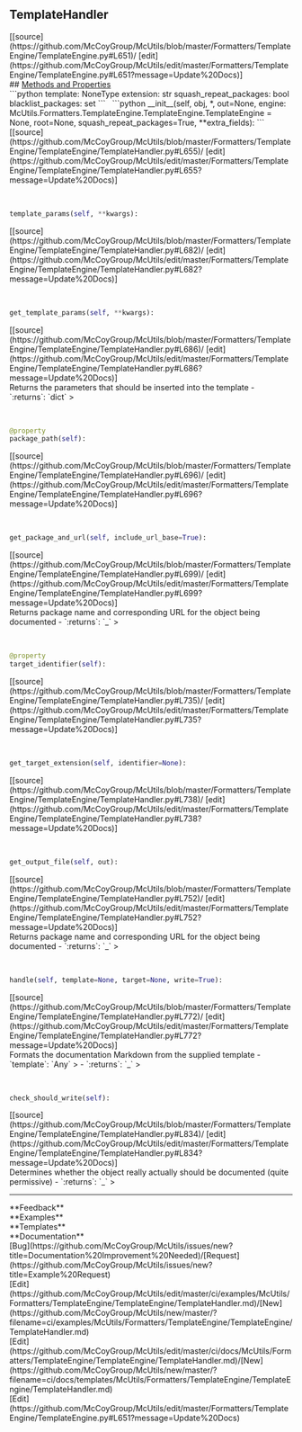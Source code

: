 ## <a id="McUtils.Formatters.TemplateEngine.TemplateEngine.TemplateHandler">TemplateHandler</a> 

<div class="docs-source-link" markdown="1">
[[source](https://github.com/McCoyGroup/McUtils/blob/master/Formatters/TemplateEngine/TemplateEngine.py#L651)/
[edit](https://github.com/McCoyGroup/McUtils/edit/master/Formatters/TemplateEngine/TemplateEngine.py#L651?message=Update%20Docs)]
</div>









<div class="collapsible-section">
 <div class="collapsible-section collapsible-section-header" markdown="1">
## <a class="collapse-link" data-toggle="collapse" href="#methods" markdown="1"> Methods and Properties</a> <a class="float-right" data-toggle="collapse" href="#methods"><i class="fa fa-chevron-down"></i></a>
 </div>
 <div class="collapsible-section collapsible-section-body collapse show" id="methods" markdown="1">
 ```python
template: NoneType
extension: str
squash_repeat_packages: bool
blacklist_packages: set
```
<a id="McUtils.Formatters.TemplateEngine.TemplateEngine.TemplateHandler.__init__" class="docs-object-method">&nbsp;</a> 
```python
__init__(self, obj, *, out=None, engine: McUtils.Formatters.TemplateEngine.TemplateEngine.TemplateEngine = None, root=None, squash_repeat_packages=True, **extra_fields): 
```
<div class="docs-source-link" markdown="1">
[[source](https://github.com/McCoyGroup/McUtils/blob/master/Formatters/TemplateEngine/TemplateEngine/TemplateHandler.py#L655)/
[edit](https://github.com/McCoyGroup/McUtils/edit/master/Formatters/TemplateEngine/TemplateEngine/TemplateHandler.py#L655?message=Update%20Docs)]
</div>


<a id="McUtils.Formatters.TemplateEngine.TemplateEngine.TemplateHandler.template_params" class="docs-object-method">&nbsp;</a> 
```python
template_params(self, **kwargs): 
```
<div class="docs-source-link" markdown="1">
[[source](https://github.com/McCoyGroup/McUtils/blob/master/Formatters/TemplateEngine/TemplateEngine/TemplateHandler.py#L682)/
[edit](https://github.com/McCoyGroup/McUtils/edit/master/Formatters/TemplateEngine/TemplateEngine/TemplateHandler.py#L682?message=Update%20Docs)]
</div>


<a id="McUtils.Formatters.TemplateEngine.TemplateEngine.TemplateHandler.get_template_params" class="docs-object-method">&nbsp;</a> 
```python
get_template_params(self, **kwargs): 
```
<div class="docs-source-link" markdown="1">
[[source](https://github.com/McCoyGroup/McUtils/blob/master/Formatters/TemplateEngine/TemplateEngine/TemplateHandler.py#L686)/
[edit](https://github.com/McCoyGroup/McUtils/edit/master/Formatters/TemplateEngine/TemplateEngine/TemplateHandler.py#L686?message=Update%20Docs)]
</div>
Returns the parameters that should be inserted into the template
  - `:returns`: `dict`
    >


<a id="McUtils.Formatters.TemplateEngine.TemplateEngine.TemplateHandler.package_path" class="docs-object-method">&nbsp;</a> 
```python
@property
package_path(self): 
```
<div class="docs-source-link" markdown="1">
[[source](https://github.com/McCoyGroup/McUtils/blob/master/Formatters/TemplateEngine/TemplateEngine/TemplateHandler.py#L696)/
[edit](https://github.com/McCoyGroup/McUtils/edit/master/Formatters/TemplateEngine/TemplateEngine/TemplateHandler.py#L696?message=Update%20Docs)]
</div>


<a id="McUtils.Formatters.TemplateEngine.TemplateEngine.TemplateHandler.get_package_and_url" class="docs-object-method">&nbsp;</a> 
```python
get_package_and_url(self, include_url_base=True): 
```
<div class="docs-source-link" markdown="1">
[[source](https://github.com/McCoyGroup/McUtils/blob/master/Formatters/TemplateEngine/TemplateEngine/TemplateHandler.py#L699)/
[edit](https://github.com/McCoyGroup/McUtils/edit/master/Formatters/TemplateEngine/TemplateEngine/TemplateHandler.py#L699?message=Update%20Docs)]
</div>
Returns package name and corresponding URL for the object
being documented
  - `:returns`: `_`
    >


<a id="McUtils.Formatters.TemplateEngine.TemplateEngine.TemplateHandler.target_identifier" class="docs-object-method">&nbsp;</a> 
```python
@property
target_identifier(self): 
```
<div class="docs-source-link" markdown="1">
[[source](https://github.com/McCoyGroup/McUtils/blob/master/Formatters/TemplateEngine/TemplateEngine/TemplateHandler.py#L735)/
[edit](https://github.com/McCoyGroup/McUtils/edit/master/Formatters/TemplateEngine/TemplateEngine/TemplateHandler.py#L735?message=Update%20Docs)]
</div>


<a id="McUtils.Formatters.TemplateEngine.TemplateEngine.TemplateHandler.get_target_extension" class="docs-object-method">&nbsp;</a> 
```python
get_target_extension(self, identifier=None): 
```
<div class="docs-source-link" markdown="1">
[[source](https://github.com/McCoyGroup/McUtils/blob/master/Formatters/TemplateEngine/TemplateEngine/TemplateHandler.py#L738)/
[edit](https://github.com/McCoyGroup/McUtils/edit/master/Formatters/TemplateEngine/TemplateEngine/TemplateHandler.py#L738?message=Update%20Docs)]
</div>


<a id="McUtils.Formatters.TemplateEngine.TemplateEngine.TemplateHandler.get_output_file" class="docs-object-method">&nbsp;</a> 
```python
get_output_file(self, out): 
```
<div class="docs-source-link" markdown="1">
[[source](https://github.com/McCoyGroup/McUtils/blob/master/Formatters/TemplateEngine/TemplateEngine/TemplateHandler.py#L752)/
[edit](https://github.com/McCoyGroup/McUtils/edit/master/Formatters/TemplateEngine/TemplateEngine/TemplateHandler.py#L752?message=Update%20Docs)]
</div>
Returns package name and corresponding URL for the object
being documented
  - `:returns`: `_`
    >


<a id="McUtils.Formatters.TemplateEngine.TemplateEngine.TemplateHandler.handle" class="docs-object-method">&nbsp;</a> 
```python
handle(self, template=None, target=None, write=True): 
```
<div class="docs-source-link" markdown="1">
[[source](https://github.com/McCoyGroup/McUtils/blob/master/Formatters/TemplateEngine/TemplateEngine/TemplateHandler.py#L772)/
[edit](https://github.com/McCoyGroup/McUtils/edit/master/Formatters/TemplateEngine/TemplateEngine/TemplateHandler.py#L772?message=Update%20Docs)]
</div>
Formats the documentation Markdown from the supplied template
  - `template`: `Any`
    > 
  - `:returns`: `_`
    >


<a id="McUtils.Formatters.TemplateEngine.TemplateEngine.TemplateHandler.check_should_write" class="docs-object-method">&nbsp;</a> 
```python
check_should_write(self): 
```
<div class="docs-source-link" markdown="1">
[[source](https://github.com/McCoyGroup/McUtils/blob/master/Formatters/TemplateEngine/TemplateEngine/TemplateHandler.py#L834)/
[edit](https://github.com/McCoyGroup/McUtils/edit/master/Formatters/TemplateEngine/TemplateEngine/TemplateHandler.py#L834?message=Update%20Docs)]
</div>
Determines whether the object really actually should be
documented (quite permissive)
  - `:returns`: `_`
    >
 </div>
</div>












---


<div markdown="1" class="text-secondary">
<div class="container">
  <div class="row">
   <div class="col" markdown="1">
**Feedback**   
</div>
   <div class="col" markdown="1">
**Examples**   
</div>
   <div class="col" markdown="1">
**Templates**   
</div>
   <div class="col" markdown="1">
**Documentation**   
</div>
   <div class="col" markdown="1">
   
</div>
   <div class="col" markdown="1">
   
</div>
   <div class="col" markdown="1">
   
</div>
</div>
  <div class="row">
   <div class="col" markdown="1">
[Bug](https://github.com/McCoyGroup/McUtils/issues/new?title=Documentation%20Improvement%20Needed)/[Request](https://github.com/McCoyGroup/McUtils/issues/new?title=Example%20Request)   
</div>
   <div class="col" markdown="1">
[Edit](https://github.com/McCoyGroup/McUtils/edit/master/ci/examples/McUtils/Formatters/TemplateEngine/TemplateEngine/TemplateHandler.md)/[New](https://github.com/McCoyGroup/McUtils/new/master/?filename=ci/examples/McUtils/Formatters/TemplateEngine/TemplateEngine/TemplateHandler.md)   
</div>
   <div class="col" markdown="1">
[Edit](https://github.com/McCoyGroup/McUtils/edit/master/ci/docs/McUtils/Formatters/TemplateEngine/TemplateEngine/TemplateHandler.md)/[New](https://github.com/McCoyGroup/McUtils/new/master/?filename=ci/docs/templates/McUtils/Formatters/TemplateEngine/TemplateEngine/TemplateHandler.md)   
</div>
   <div class="col" markdown="1">
[Edit](https://github.com/McCoyGroup/McUtils/edit/master/Formatters/TemplateEngine/TemplateEngine.py#L651?message=Update%20Docs)   
</div>
   <div class="col" markdown="1">
   
</div>
   <div class="col" markdown="1">
   
</div>
   <div class="col" markdown="1">
   
</div>
</div>
</div>
</div>